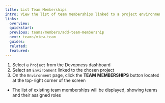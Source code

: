 ```yaml
---
title: List Team Memberships
intro: View the list of team memberships linked to a project environment and check which teams have access and their assigned roles.
links:
  overview:
  quickstart:
  previous: teams/members/add-team-membership
  next: teams/view-team
  guides:
  related:
  featured:
---
```


1. Select a `Project` from the Devopness dashboard
1. Select an `Environment` linked to the chosen project
1. On the `Environment` page, click the **TEAM MEMBERSHIPS** button located at the top-right corner of the screen

- The list of existing team memberships will be displayed, showing teams and their assigned roles
